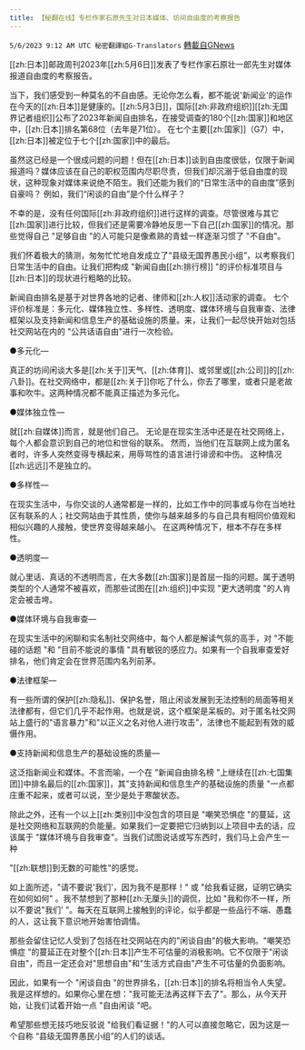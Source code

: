 ```yaml
---
title: 【秘翻在线】专栏作家石原先生对日本媒体、坊间自由度的考察报告
---
```

`5/6/2023 9:12 AM UTC 秘密翻譯組G-Translators` [轉載自GNews](https://gnews.org/articles/1279601)

         

[[zh:日本]]邮政周刊2023年[[zh:5月6日]]发表了专栏作家石原壮一郎先生对媒体报道自由度的考察报告。

当下，我们感受到一种莫名的不自由感。无论你怎么看，都不能说'新闻业'的运作在今天的[[zh:日本]]是健康的。[[zh:5月3日]]，国际[[zh:非政府组织]][[zh:无国界记者组织]]公布了2023年新闻自由排名，在接受调查的180个[[zh:国家]]和地区中，[[zh:日本]]排名第68位（去年是71位）。 在七个主要[[zh:国家]]（G7）中，[[zh:日本]]被定位于七个[[zh:国家]]中的最后。

虽然这已经是一个很成问题的问题！但在[[zh:日本]]谈到自由度很低，仅限于新闻报道吗？媒体应该在自己的职权范围内尽职尽责，但我们却沉溺于低自由度的现状，这种现象对媒体来说绝不陌生。我们还能为我们的“日常生活中的自由度”感到自豪吗？ 例如，我们“闲谈的自由”是个什么样子？

不幸的是，没有任何国际[[zh:非政府组织]]进行这样的调查。尽管很难与其它[[zh:国家]]进行比较，但我们还是需要冷静地反思一下自己[[zh:国家]]的情况。那些觉得自己 "足够自由 "的人可能只是像煮熟的青蛙一样逐渐习惯了 "不自由"。

我们怀着极大的猜测，匆匆忙忙地自发成立了“县级无国界愚民小组”，以考察我们日常生活中的自由。让我们把构成 "新闻自由[[zh:排行榜]] "的评价标准项目与[[zh:日本]]的现状进行粗略的比较。

新闻自由排名是基于对世界各地的记者、律师和[[zh:人权]]活动家的调查。 七个评价标准是：多元化、媒体独立性、多样性、透明度、媒体环境与自我审查、法律框架以及支持新闻和信息生产的基础设施的质量。来，让我们一起尽快开始对包括社交网站在内的 "公共话语自由"进行一次检验。

●多元化—

真正的坊间闲谈大多是[[zh:关于]]天气、[[zh:体育]]、或邻里或[[zh:公司]]的[[zh:八卦]]。在社交网络中，都是[[zh:关于]]你吃了什么，你去了哪里，或者只是老故事和吹牛。这两种情况都不能真正描述为多元化。

●媒体独立性—

就[[zh:自媒体]]而言，就是他们自己。 无论是在现实生活中还是在社交网络上，每个人都会意识到自己的地位和世俗的联系。 然而，当他们在互联网上成为匿名者时，许多人突然变得专横起来，用辱骂性的语言进行诽谤和中伤。 这种情况[[zh:远远]]不是独立的。

●多样性—

在现实生活中，与你交谈的人通常都是一样的，比如工作中的同事或与你在当地社区有联系的人；社交网站由于其性质，使你与越来越多的与自己具有相同价值观和相似兴趣的人接触，使世界变得越来越小。 在这两种情况下，根本不存在多样性。

●透明度—

就心里话、真话的不透明而言，在大多数[[zh:国家]]是首屈一指的问题。属于透明类型的个人通常不被喜欢，而那些试图在[[zh:组织]]中实现 "更大透明度 "的人肯定会被击垮。

●媒体环境与自我审查—

在现实生活中的闲聊和实名制社交网络中，每个人都是解读气氛的高手，对 "不能碰的话题 "和 "目前不能说的事情 "具有敏锐的感应力。如果有一个自我审查爱好排名，他们肯定会在世界范围内名列前茅。

●法律框架—

有一些所谓的保护[[zh:隐私]]、保护名誉，阻止闲谈发展到无法控制的局面等相关法律都有，但它们几乎不起作用。也就是说，这个框架是呆板的。对于匿名社交网站上盛行的"语言暴力"和"以正义之名对他人进行攻击"，法律也不能起到有效的威慑作用。

●支持新闻和信息生产的基础设施的质量—

这泛指新闻业和媒体。不言而喻，一个在 "新闻自由排名榜 "上继续在[[zh:七国集团]]中排名最后的[[zh:国家]]，其"支持新闻和信息生产的基础设施的质量 "一点都庄重不起来，或者可以说，至少是处于寒酸状态。

除此之外，还有一个以上[[zh:类别]]中没包含的项目是 "嘲笑恐惧症 "的蔓延，这是社交网络和互联网的负能量。如果我们一定要把它归纳到以上项目中去的话，应该属于 "媒体环境与自我审查"。当我们试图说话或写东西时，我们马上会产生一种

"[[zh:联想]]到无数的可能性"的感觉。

如上面所述，"请不要说'我们'，因为我不是那样！" 或 "给我看证据，证明它确实在如何如何" 。我不禁想到了那种[[zh:无厘头]]的调侃，比如 "我和你不一样，所以不要说"我们' "。每天在互联网上接触到的评论，似乎都是一些品行不端、愚蠢的人，这让我下意识地开始害怕调情。

那些会留住记忆人受到了包括在社交网站在内的"闲谈自由"的极大影响。"嘲笑恐惧症 "的蔓延正在对整个[[zh:日本]]产生不可估量的消极影响。它不仅限于"闲谈自由"，而且一定还会对"思想自由"和"生活方式自由"产生不可估量的负面影响。

因此，如果有一个 "闲谈自由 "的世界排名，[[zh:日本]]的排名将相当令人失望。我是这样想的。如果你心里在想："我可能无法再这样下去了"。那么，从今天开始，让我们试着开始一点 "自由闲谈 "吧。

希望那些想无技巧地反驳说 "给我们看证据！"的人可以直接忽略它，因为这是一个自称 “县级无国界愚民小组”的人们的谈话。
